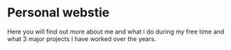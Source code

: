 # Personal webstie
Here you will find out more about me and what i do during my free time and what 3 major projects I have worked over the years.
